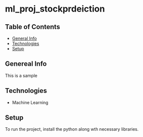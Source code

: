 # ml_proj_stockprdeiction
## Table of Contents
* [General Info](#general-info)
* [Technologies](#technologies)
* [Setup](#setUp)

## Genereal Info
This is a sample

## Technologies
* Machine Learning

## Setup
To run the project, install the python along wth necessary libraries.
